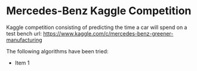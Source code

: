 # Mercedes-Benz Kaggle Competition
Kaggle competition consisting of predicting the time a car will spend on a test bench
url: https://www.kaggle.com/c/mercedes-benz-greener-manufacturing

The following algorithms have been tried:
* Item 1
